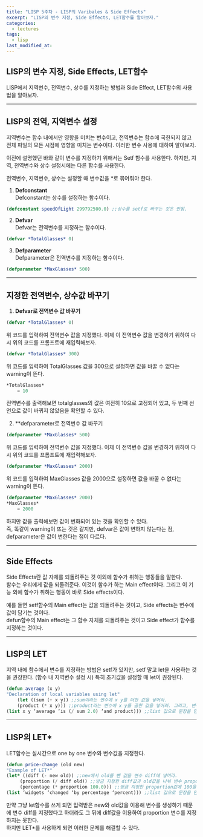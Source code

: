 ```yaml
---
title: "LISP 5주차 - LISP의 Varibales & Side Effects"
excerpt: "LISP의 변수 지정, Side Effects, LET함수를 알아보자."
categories:
  - lectures
tags:
  - lisp
last_modified_at:
---
```


## LISP의 변수 지정, Side Effects, LET함수
LISP에서 지역변수, 전역변수, 상수를 지정하는 방법과 Side Effect, LET함수의 사용법을 알아보자.

---

## LISP의 전역, 지역변수 설정
지역변수는 함수 내에서만 영향을 미치는 변수이고, 전역변수는 함수에 국한되지 않고 전체 파일의 모든 시점에 영향을 미치는 변수이다. 이러한 변수 사용에 대하여 알아보자.

이전에 설명했던 바와 같이 변수를 지정하기 위해서는 Setf 함수를 사용한다. 하지만, 지역, 전역변수와 상수 설정시에는 다른 함수를 사용한다. 

전역변수, 지역변수, 상수는 설정할 때 변수값을 *로 묶어줘야 한다. 

1. **Defconstant**  
Defconstant는 상수를 설정하는 함수이다.

```lisp
(defconstant speedOfLight 299792500.0) ;;상수를 setf로 바꾸는 것은 안됨.
```

2. **Defvar**  
Defvar는 전역변수를 지정하는 함수이다.

```lisp
(defvar *TotalGlasses* 0)
```

3. **Defparameter**  
Defparameter은 전역변수를 지정하는 함수이다.

```lisp
(defparameter *MaxGlasses* 500)
```

---

## 지정한 전역변수, 상수값 바꾸기

1. **Defvar로 전역변수 값 바꾸기**
```lisp
(defvar *TotalGlasses* 0)
```

위 코드를 입력하여 전역변수 값을 지정했다.
이제 이 전역변수 값을 변경하기 위하여 다시 위의 코드를 프롬프트에 재입력해보자.

```lisp
(defvar *TotalGlasses* 300)
```

위 코드를 입력하여 TotalGlasses 값을 300으로 설정하면 값을 바꿀 수 없다는 warning이 뜬다.

```lisp
*TotalGlasses*
	= 10
```

전역변수를 출력해보면 totalglasses의 값은 여전히 10으로 고정되어 있고, 두 번째 선언으로 값이 바뀌지 않았음을 확인할 수 있다.  

2. **defparameter로 전역변수 값 바꾸기

```lisp
(defparameter *MaxGlasses* 500)
```

위 코드를 입력하여 전역변수 값을 지정했다.
이제 이 전역변수 값을 변경하기 위하여 다시 위의 코드를 프롬프트에 재입력해보자.

```lisp
(defparameter *MaxGlasses* 2000)
```
위 코드를 입력하여 MaxGlasses 값을 2000으로 설정하면 값을 바꿀 수 없다는 warning이 뜬다.

```lisp
(defparameter *MaxGlasses* 2000)
*MaxGlasses* 
	= 2000
```

하지만 값을 출력해보면 값이 변화되어 있는 것을 확인할 수 있다.  
즉, 똑같이 warning이 뜨는 것은 같지만, defvar은 값이 변하지 않는다는 점, defparameter은 값이 변한다는 점이 다르다.

---

## Side Effects

Side Effects란 값 자체를 되돌려주는 것 이외에 함수가 취하는 행동들을 말한다.  
함수는 우리에게 값을 되돌려준다. 이것이 함수가 하는 Main effect이다. 그리고 이 기능 외에 함수가 취하는 행동이 바로 Side effects이다.  

예를 들면 setf함수의 Main effect는 값을 되돌려주는 것이고, Side effects는 변수에 값이 담기는 것이다.  
defun함수의 Main effect는 그 함수 자체를 되돌려주는 것이고 Side effect가 함수를 지정하는 것이다. 

---


## LISP의 LET

지역 내에 함수에서 변수를 지정하는 방법은 setf가 있지만, setf 말고 let을 사용하는 것을 권장한다. (함수 내 지역변수 설정 시) 특히 초기값을 설정할 때 let이 권장된다. 

```lisp
(defun average (x y)
"Declaration of local variables using let"
    (let ((sum (+ x y)) ;;sum이라는 변수에 x y를 더한 값을 넣어라.
    (product (* x y))) ;;product라는 변수에 x y를 곱한 값을 넣어라. 그리고, 변수 지정이 끝나면 괄호를 닫아라. 
(list x y ‘average ‘is (/ sum 2.0) ‘and product))) ;;list 값으로 문장을 만들어 x y의 값과 평균값, 그리고 product값을 출력하라. 
```

---

## LISP의 LET*
LET함수는 실시간으로 one by one 변수와 변수값을 지정한다.

```lisp
(defun price-change (old new)
"Example of LET*"
(let* ((diff (- new old)) ;;new에서 old를 뺀 값을 변수 diff에 넣어라.
     (proportion (/ diff old)) ;;방금 지정한 diff값과 old값을 나눠 변수 proportion에 넣어라.
     (percentage (* proportion 100.0))) ;;방금 지정한 proportion값에 100을 곱하여 변수percentage에 넣어라.
(list ‘widgets ‘changed ‘by percentage ‘percent))) ;;list 값으로 문장을 만들어 percentage를 출력하라. 
```

만약 그냥 let함수를 쓰게 되면 입력받은 new와 old값을 이용해 변수를 생성하기 때문에 변수 diff를 지정했다고 하더라도 그 뒤에 diff값을 이용하여 proportion 변수를 지정하지는 못한다.  
하지만 LET*를 사용하게 되면 이러한 문제를 해결할 수 있다. 



